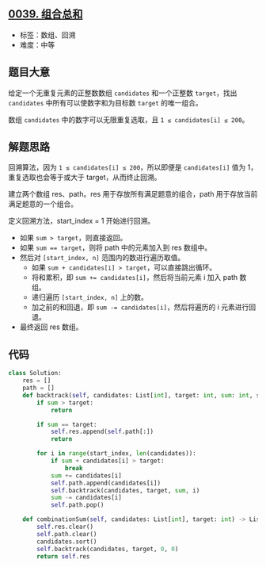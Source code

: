 ## [0039. 组合总和](https://leetcode-cn.com/problems/combination-sum/)

- 标签：数组、回溯
- 难度：中等

## 题目大意

给定一个无重复元素的正整数数组 `candidates` 和一个正整数 `target`，找出 `candidates` 中所有可以使数字和为目标数 `target` 的唯一组合。

数组 `candidates` 中的数字可以无限重复选取，且 `1 ≤ candidates[i] ≤ 200`。

## 解题思路

回溯算法，因为 `1 ≤ candidates[i] ≤ 200`，所以即便是 `candidates[i]` 值为 1，重复选取也会等于或大于 target，从而终止回溯。

建立两个数组 res、path。res 用于存放所有满足题意的组合，path 用于存放当前满足题意的一个组合。

定义回溯方法，start_index = 1 开始进行回溯。

- 如果 `sum > target`，则直接返回。
- 如果 `sum == target`，则将 path 中的元素加入到 res 数组中。
- 然后对 `[start_index, n]` 范围内的数进行遍历取值。
  - 如果 `sum + candidates[i] > target`，可以直接跳出循环。
  - 将和累积，即 `sum += candidates[i]`，然后将当前元素 i 加入 path 数组。
  - 递归遍历 `[start_index, n]` 上的数。
  - 加之前的和回退，即 `sum -= candidates[i]`，然后将遍历的 i 元素进行回退。
- 最终返回 res 数组。

## 代码

```Python
class Solution:
    res = []
    path = []
    def backtrack(self, candidates: List[int], target: int, sum: int, start_index: int):
        if sum > target:
            return

        if sum == target:
            self.res.append(self.path[:])
            return

        for i in range(start_index, len(candidates)):
            if sum + candidates[i] > target:
                break
            sum += candidates[i]
            self.path.append(candidates[i])
            self.backtrack(candidates, target, sum, i)
            sum -= candidates[i]
            self.path.pop()

    def combinationSum(self, candidates: List[int], target: int) -> List[List[int]]:
        self.res.clear()
        self.path.clear()
        candidates.sort()
        self.backtrack(candidates, target, 0, 0)
        return self.res
```

